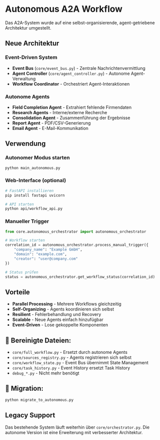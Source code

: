 # Autonomous A2A Workflow

Das A2A-System wurde auf eine selbst-organisierende, agent-getriebene Architektur umgestellt.

## Neue Architektur

### Event-Driven System
- **Event Bus** (`core/event_bus.py`) - Zentrale Nachrichtenvermittlung
- **Agent Controller** (`core/agent_controller.py`) - Autonome Agent-Verwaltung
- **Workflow Coordinator** - Orchestriert Agent-Interaktionen

### Autonome Agents
- **Field Completion Agent** - Extrahiert fehlende Firmendaten
- **Research Agents** - Interne/externe Recherche
- **Consolidation Agent** - Zusammenführung der Ergebnisse
- **Report Agent** - PDF/CSV-Generierung
- **Email Agent** - E-Mail-Kommunikation

## Verwendung

### Autonomer Modus starten
```bash
python main_autonomous.py
```

### Web-Interface (optional)
```bash
# FastAPI installieren
pip install fastapi uvicorn

# API starten
python api/workflow_api.py
```

### Manueller Trigger
```python
from core.autonomous_orchestrator import autonomous_orchestrator

# Workflow starten
correlation_id = autonomous_orchestrator.process_manual_trigger({
    "company_name": "Example GmbH",
    "domain": "example.com",
    "creator": "user@company.com"
})

# Status prüfen
status = autonomous_orchestrator.get_workflow_status(correlation_id)
```

## Vorteile

- **Parallel Processing** - Mehrere Workflows gleichzeitig
- **Self-Organizing** - Agents koordinieren sich selbst
- **Resilient** - Fehlerbehandlung und Recovery
- **Scalable** - Neue Agents einfach hinzufügbar
- **Event-Driven** - Lose gekoppelte Komponenten

## 🧹 Bereinigte Dateien:
- `core/full_workflow.py` - Ersetzt durch autonome Agents
- `core/sources_registry.py` - Agents registrieren sich selbst
- `core/workflow_state.py` - Event Bus übernimmt State Management
- `core/task_history.py` - Event History ersetzt Task History
- `debug_*.py` - Nicht mehr benötigt

## 🔄 Migration:
```bash
python migrate_to_autonomous.py
```

## Legacy Support

Das bestehende System läuft weiterhin über `core/orchestrator.py`. 
Die autonome Version ist eine Erweiterung mit verbesserter Architektur.